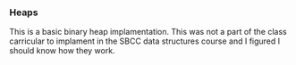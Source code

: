 ### Heaps
This is a basic binary heap implamentation. This was not a part of the class carricular to implament in the SBCC data structures course and I figured I should know how they work.